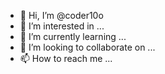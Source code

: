 - 👋 Hi, I’m @coder10o
- 👀 I’m interested in ...
- 🌱 I’m currently learning ...
- 💞️ I’m looking to collaborate on ...
- 📫 How to reach me ...

<!---
coder10o/coder10o is a ✨ special ✨ repository because its `README.md` (this file) appears on your GitHub profile.
You can click the Preview link to take a look at your changes.
--->
